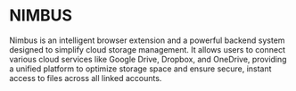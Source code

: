 # NIMBUS
Nimbus is an intelligent browser extension and a powerful backend system designed to simplify cloud storage management. It allows users to connect various cloud services like Google Drive, Dropbox, and OneDrive, providing a unified platform to optimize storage space and ensure secure, instant access to files across all linked accounts.

